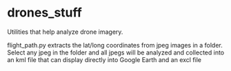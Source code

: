 # drones_stuff
Utilities that help analyze drone imagery.

flight_path.py extracts the lat/long coordinates from jpeg images in a folder. Select any jpeg in the folder and all jpegs will be analyzed and collected into an kml file that can display directly into Google Earth and an excl file
